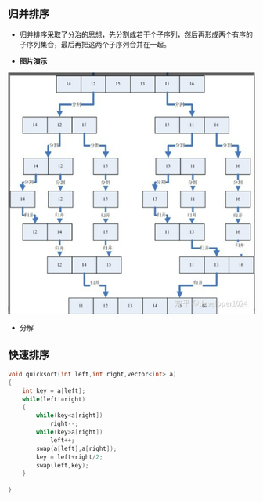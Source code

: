 ## 归并排序

- 归并排序采取了分治的思想，先分割成若干个子序列，然后再形成两个有序的子序列集合，最后再把这两个子序列合并在一起。

- **图片演示**

![](../imgg/归并.png)

- 分解

## 快速排序

```C++ {.line-numbers}
void quicksort(int left,int right,vector<int> a)
{
    int key = a[left];
    while(left!=right)
    {
        while(key<a[right])
            right--;
        while(key>a[right])
            left++;
        swap(a[left],a[right]);
        key = left+right/2;
        swap(left,key);
    }

}
```
